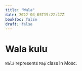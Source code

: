 ```yaml
---
title: "Wala"
date: 2022-03-05T15:22:47Z
bookToc: false
draft: false
---
```


# Wala kulu
`Wala` represents `Map` class in Mosc.
